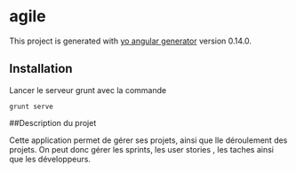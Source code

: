 # agile

This project is generated with [yo angular generator](https://github.com/yeoman/generator-angular)
version 0.14.0.

## Installation
Lancer le serveur grunt avec la commande 

```
grunt serve
```

##Description du projet

Cette application permet de gérer ses projets, ainsi que lle déroulement des projets. On peut donc gérer les sprints, les user stories , les taches ainsi que les développeurs.
